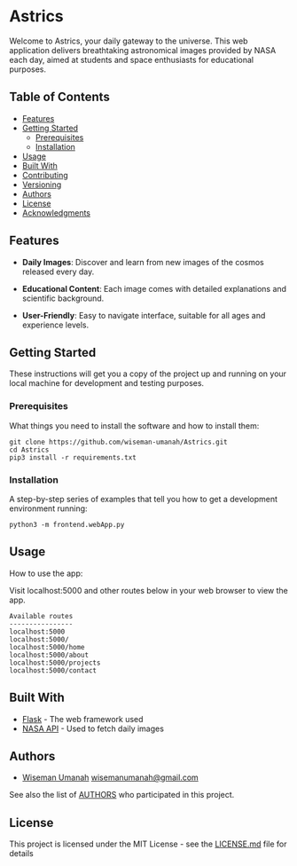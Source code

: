 # Astrics

Welcome to Astrics, your daily gateway to the universe. This web application delivers breathtaking astronomical images provided by NASA each day, aimed at students and space enthusiasts for educational purposes.

## Table of Contents

- [Features](#features)
- [Getting Started](#getting-started)
  - [Prerequisites](#prerequisites)
  - [Installation](#installation)
- [Usage](#usage)
- [Built With](#built-with)
- [Contributing](#contributing)
- [Versioning](#versioning)
- [Authors](#authors)
- [License](#license)
- [Acknowledgments](#acknowledgments)

## Features

- **Daily Images**: Discover and learn from new images of the cosmos released every day.

- **Educational Content**: Each image comes with detailed explanations and scientific background.

- **User-Friendly**: Easy to navigate interface, suitable for all ages and experience levels.

## Getting Started

These instructions will get you a copy of the project up and running on your local machine for development and testing purposes.

### Prerequisites

What things you need to install the software and how to install them:

```
git clone https://github.com/wiseman-umanah/Astrics.git
cd Astrics
pip3 install -r requirements.txt
```


### Installation

A step-by-step series of examples that tell you how to get a development environment running:

``python3 -m frontend.webApp.py``


## Usage

How to use the app:

Visit localhost:5000 and other routes below in your web browser to view the app.
```
Available routes
----------------
localhost:5000
localhost:5000/
localhost:5000/home
localhost:5000/about
localhost:5000/projects
localhost:5000/contact
```


## Built With

- [Flask](https://flask.palletsprojects.com/) - The web framework used
- [NASA API](https://api.nasa.gov/) - Used to fetch daily images


## Authors

- [Wiseman Umanah](https://github.com/wiseman-umanah) <wisemanumanah@gmail.com> 

See also the list of [AUTHORS](https://github.com/wiseman-umanah/Astrics/blob/master/AUTHORS) who participated in this project.

## License

This project is licensed under the MIT License - see the [LICENSE.md](LICENSE) file for details

